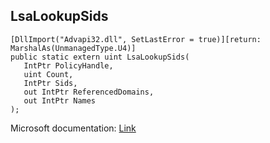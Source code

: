 ## LsaLookupSids

```
[DllImport("Advapi32.dll", SetLastError = true)][return: MarshalAs(UnmanagedType.U4)]
public static extern uint LsaLookupSids(
   IntPtr PolicyHandle,
   uint Count,
   IntPtr Sids,
   out IntPtr ReferencedDomains,
   out IntPtr Names
);
```

Microsoft documentation: [Link](https://docs.microsoft.com/en-us/windows/win32/api/ntsecapi/nf-ntsecapi-lsalookupsids)
